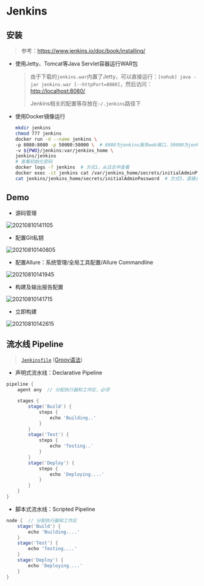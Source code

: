 # Jenkins

## 安装

> 参考：<https://www.jenkins.io/doc/book/installing/>

- 使用Jetty、Tomcat等Java Servlet容器运行WAR包

    > 由于下载的`jenkins.war`内置了Jetty，可以直接运行：`[nohub] java -jar jenkins.war [--httpPort=8080]`，然后访问：<http://localhost:8080/>
    >
    > Jenkins相关的配置等存放在`~/.jenkins`路径下

- 使用Docker镜像运行

    ```bash
    mkdir jenkins
    chmod 777 jenkins
    docker run -d --name jenkins \
    -p 8080:8080 -p 50000:50000 \  # 8080为jenkins服务web端口，50000为jenkins和其他节点通讯用的端口
    -v ${PWD}/jenkins:var/jenkins_home \
    jenkins/jenkins
    # 查看初始化密码
    docker logs -f jenkins  # 方式1，从日志中查看
    docker exec -it jenkins cat /var/jenkins_home/secrets/initialAdminPassword  # 方式2，从容器初始密码文件中看
    cat jenkins/jenkins_home/secrets/initialAdminPassword  # 方式3，直接从宿主机挂载目录查看
    ```

## Demo

- 源码管理

![20210810141105](http://image.zuoright.com/20210810141105.png)

- 配置Git私钥

![20210810140805](http://image.zuoright.com/20210810140805.png)

- 配置Allure：系统管理/全局工具配置/Allure Commandline

![20210810141945](http://image.zuoright.com/20210810141945.png)

- 构建及输出报告配置

![20210810141715](http://image.zuoright.com/20210810141715.png)

- 立即构建

![20210810142615](http://image.zuoright.com/20210810142615.png)

## 流水线 Pipeline

> [`Jenkinsfile`](https://www.jenkins.io/zh/doc/book/pipeline/jenkinsfile/) ([Groov语法](http://groovy-lang.org/))

- 声明式流水线：Declarative Pipeline

```groovy
pipeline {
    agent any  // 分配执行器和工作区，必须

    stages {
        stage('Build') {
            steps {
                echo 'Building..'
            }
        }
        stage('Test') {
            steps {
                echo 'Testing..'
            }
        }
        stage('Deploy') {
            steps {
                echo 'Deploying....'
            }
        }
    }
}
```

- 脚本式流水线：Scripted Pipeline

```groovy
node {  // 分配执行器和工作区
    stage('Build') {
        echo 'Building....'
    }
    stage('Test') {
        echo 'Testing....'
    }
    stage('Deploy') {
        echo 'Deploying....'
    }
}
```
